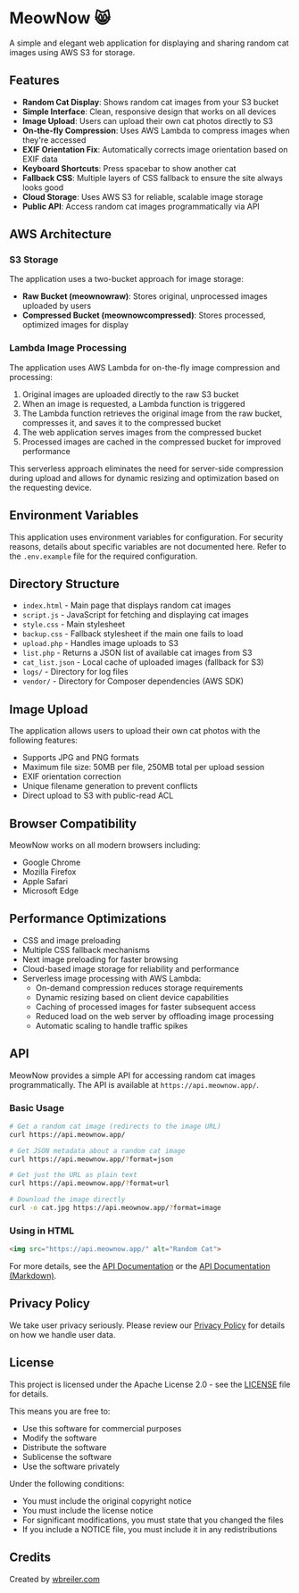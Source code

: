 # MeowNow 😸

A simple and elegant web application for displaying and sharing random cat images using AWS S3 for storage.

## Features

- **Random Cat Display**: Shows random cat images from your S3 bucket
- **Simple Interface**: Clean, responsive design that works on all devices
- **Image Upload**: Users can upload their own cat photos directly to S3
- **On-the-fly Compression**: Uses AWS Lambda to compress images when they're accessed
- **EXIF Orientation Fix**: Automatically corrects image orientation based on EXIF data
- **Keyboard Shortcuts**: Press spacebar to show another cat
- **Fallback CSS**: Multiple layers of CSS fallback to ensure the site always looks good
- **Cloud Storage**: Uses AWS S3 for reliable, scalable image storage
- **Public API**: Access random cat images programmatically via API

## AWS Architecture

### S3 Storage

The application uses a two-bucket approach for image storage:

- **Raw Bucket (meownowraw)**: Stores original, unprocessed images uploaded by users
- **Compressed Bucket (meownowcompressed)**: Stores processed, optimized images for display

### Lambda Image Processing

The application uses AWS Lambda for on-the-fly image compression and processing:

1. Original images are uploaded directly to the raw S3 bucket
2. When an image is requested, a Lambda function is triggered
3. The Lambda function retrieves the original image from the raw bucket, compresses it, and saves it to the compressed bucket
4. The web application serves images from the compressed bucket
5. Processed images are cached in the compressed bucket for improved performance

This serverless approach eliminates the need for server-side compression during upload and allows for dynamic resizing and optimization based on the requesting device.

## Environment Variables

This application uses environment variables for configuration. For security reasons, details about specific variables are not documented here. Refer to the `.env.example` file for the required configuration.

## Directory Structure

- `index.html` - Main page that displays random cat images
- `script.js` - JavaScript for fetching and displaying cat images
- `style.css` - Main stylesheet
- `backup.css` - Fallback stylesheet if the main one fails to load
- `upload.php` - Handles image uploads to S3
- `list.php` - Returns a JSON list of available cat images from S3
- `cat_list.json` - Local cache of uploaded images (fallback for S3)
- `logs/` - Directory for log files
- `vendor/` - Directory for Composer dependencies (AWS SDK)

## Image Upload

The application allows users to upload their own cat photos with the following features:

- Supports JPG and PNG formats
- Maximum file size: 50MB per file, 250MB total per upload session
- EXIF orientation correction
- Unique filename generation to prevent conflicts
- Direct upload to S3 with public-read ACL

## Browser Compatibility

MeowNow works on all modern browsers including:

- Google Chrome
- Mozilla Firefox
- Apple Safari
- Microsoft Edge

## Performance Optimizations

- CSS and image preloading
- Multiple CSS fallback mechanisms
- Next image preloading for faster browsing
- Cloud-based image storage for reliability and performance
- Serverless image processing with AWS Lambda:
  - On-demand compression reduces storage requirements
  - Dynamic resizing based on client device capabilities
  - Caching of processed images for faster subsequent access
  - Reduced load on the web server by offloading image processing
  - Automatic scaling to handle traffic spikes

## API

MeowNow provides a simple API for accessing random cat images programmatically. The API is available at `https://api.meownow.app/`.

### Basic Usage

```bash
# Get a random cat image (redirects to the image URL)
curl https://api.meownow.app/

# Get JSON metadata about a random cat image
curl https://api.meownow.app/?format=json

# Get just the URL as plain text
curl https://api.meownow.app/?format=url

# Download the image directly
curl -o cat.jpg https://api.meownow.app/?format=image
```

### Using in HTML

```html
<img src="https://api.meownow.app/" alt="Random Cat">
```

For more details, see the [API Documentation](api-docs.html) or the [API Documentation (Markdown)](api-docs.md).

## Privacy Policy

We take user privacy seriously. Please review our [Privacy Policy](privacypolicy.md) for details on how we handle user data.

## License

This project is licensed under the Apache License 2.0 - see the [LICENSE](LICENSE) file for details.

This means you are free to:

- Use this software for commercial purposes
- Modify the software
- Distribute the software
- Sublicense the software
- Use the software privately

Under the following conditions:

- You must include the original copyright notice
- You must include the license notice
- For significant modifications, you must state that you changed the files
- If you include a NOTICE file, you must include it in any redistributions

## Credits

Created by [wbreiler.com](https://wbreiler.com)
